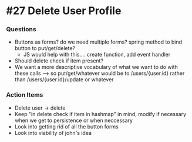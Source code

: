 # #27 Delete User Profile

### Questions

* Buttons as forms? do we need multiple forms? spring method to bind button to put/get/delete?
    * JS would help with this.... create function, add event handler
* Should delete check if item present?
* We want a more descriptive vocabulary of what we want to do with these calls --> so put/get/whatever would be to /users/{user.id} rather than /users/{user.id}/update or whatever

### Action Items

* Delete user -> delete
* Keep "in delete check if item in hashmap" in mind, modify if necessary when we get to persistence or when neccessary
* Look into getting rid of all the button forms
* Look into viability of john's idea
